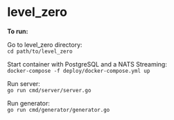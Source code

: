 # level_zero
**To run:**

Go to level_zero directory:<br>
`cd path/to/level_zero`

Start container with PostgreSQL and a NATS Streaming:<br>
`docker-compose -f deploy/docker-compose.yml up`

Run server:<br>
`go run cmd/server/server.go`

Run generator:<br>
`go run cmd/generator/generator.go`